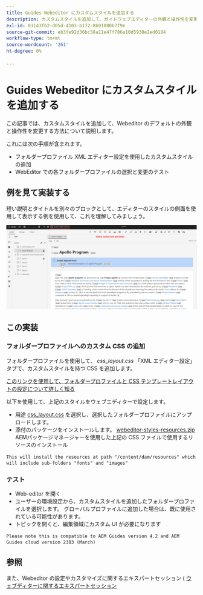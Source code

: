 ```yaml
---
title: Guides Webeditor にカスタムスタイルを追加する
description: カスタムスタイルを追加して、ガイドウェブエディターの外観と操作性を変更する方法を説明します。
exl-id: 03143fb2-d05d-4103-b172-8b91880b7f9e
source-git-commit: eb3fe92d36bc58a11e47f786a10d5938e2ed0184
workflow-type: tm+mt
source-wordcount: '261'
ht-degree: 0%

---
```


# Guides Webeditor にカスタムスタイルを追加する

この記事では、カスタムスタイルを追加して、Webeditor のデフォルトの外観と操作性を変更する方法について説明します。

これには次の手順が含まれます。
- フォルダープロファイル XML エディター設定を使用したカスタムスタイルの追加
- WebEditor での各フォルダープロファイルの選択と変更のテスト


## 例を見て実装する

短い説明とタイトルを別々のブロックとして、エディターのスタイルの側面を使用して表示する例を使用して、これを理解してみましょう。

![カスタムスタイルを使用した WebDetior のプレビュー](../../../assets/authoring/webeditor-customstyles-preview.png)


## この実装


### フォルダープロファイルへのカスタム CSS の追加

フォルダープロファイルを使用して、 *css_layout.css* 「XML エディター設定」タブで、カスタムスタイルを持つ CSS を追加します。

[このリンクを使用して、フォルダープロファイルと CSS テンプレートレイアウトの設定について詳しく知る](https://experienceleague.adobe.com/docs/experience-manager-guides-learn/videos/advanced-user-guide/editor-configuration.html?lang=en#customize-the-css-template-layout)

以下を使用して、上記のスタイルをウェブエディターで設定します。
- 用途 [css_layout.css](../../../assets/authoring/webeditor-customstyles-css_layout.css) を選択し、選択したフォルダープロファイルにアップロードします。
- 添付のパッケージをインストールします。 [webeditor-styles-resources.zip](../../../assets/authoring/webeditor-styles-resources.zip) AEMパッケージマネージャーを使用した上記の CSS ファイルで使用するリソースのインストール

```
This will install the resources at path "/content/dam/resources" which will include sub-folders "fonts" and "images"
```


### テスト

- Web-editor を開く
- ユーザーの環境設定から、カスタムスタイルを追加したフォルダープロファイルを選択します。 グローバルプロファイルに追加した場合は、既に使用されている可能性があります。
- トピックを開くと、編集領域にカスタム UI が必要になります

```
Please note this is compatible to AEM Guides version 4.2 and AEM Guides cloud version 2303 (March)
```


## 参照

また、Webeditor の設定やカスタマイズに関するエキスパートセッション ( [ウェブディターに関するエキスパートセッション](https://experienceleague.adobe.com/docs/experience-manager-guides-learn/tutorials/knowledge-base/expert-session/webbased-authoring-jan2023.html?lang=en)
